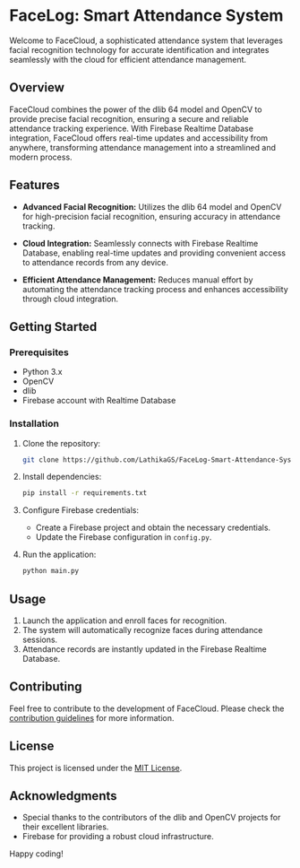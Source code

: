 # FaceLog: Smart Attendance System

Welcome to FaceCloud, a sophisticated attendance system that leverages facial recognition technology for accurate identification and integrates seamlessly with the cloud for efficient attendance management.

## Overview

FaceCloud combines the power of the dlib 64 model and OpenCV to provide precise facial recognition, ensuring a secure and reliable attendance tracking experience. With Firebase Realtime Database integration, FaceCloud offers real-time updates and accessibility from anywhere, transforming attendance management into a streamlined and modern process.

## Features

- **Advanced Facial Recognition:** Utilizes the dlib 64 model and OpenCV for high-precision facial recognition, ensuring accuracy in attendance tracking.

- **Cloud Integration:** Seamlessly connects with Firebase Realtime Database, enabling real-time updates and providing convenient access to attendance records from any device.

- **Efficient Attendance Management:** Reduces manual effort by automating the attendance tracking process and enhances accessibility through cloud integration.

## Getting Started

### Prerequisites

- Python 3.x
- OpenCV
- dlib
- Firebase account with Realtime Database

### Installation

1. Clone the repository:
   ```bash
   git clone https://github.com/LathikaGS/FaceLog-Smart-Attendance-System.git
   ```

2. Install dependencies:
   ```bash
   pip install -r requirements.txt
   ```

3. Configure Firebase credentials:
   - Create a Firebase project and obtain the necessary credentials.
   - Update the Firebase configuration in `config.py`.

4. Run the application:
   ```bash
   python main.py
   ```

## Usage

1. Launch the application and enroll faces for recognition.
2. The system will automatically recognize faces during attendance sessions.
3. Attendance records are instantly updated in the Firebase Realtime Database.

## Contributing

Feel free to contribute to the development of FaceCloud. Please check the [contribution guidelines](CONTRIBUTING.md) for more information.

## License

This project is licensed under the [MIT License](LICENSE).

## Acknowledgments

- Special thanks to the contributors of the dlib and OpenCV projects for their excellent libraries.
- Firebase for providing a robust cloud infrastructure.

Happy coding!
